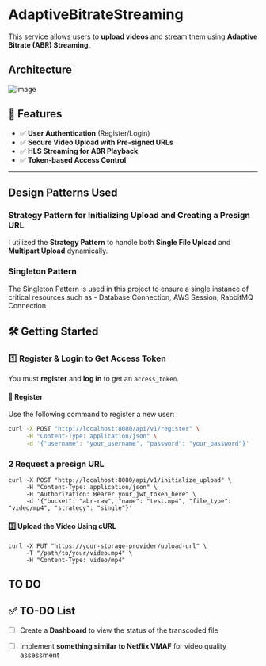 # AdaptiveBitrateStreaming
This service allows users to **upload videos** and stream them using **Adaptive Bitrate (ABR) Streaming**.

## Architecture

![image](https://github.com/user-attachments/assets/80e0408e-3e5b-40ea-9969-5edbfc6892d7)


## 📌 Features  
- ✅ **User Authentication** (Register/Login)  
- ✅ **Secure Video Upload with Pre-signed URLs**  
- ✅ **HLS Streaming for ABR Playback**  
- ✅ **Token-based Access Control**  

---

## Design Patterns Used

### Strategy Pattern for Initializing Upload and Creating a Presign URL

I utilized the **Strategy Pattern** to handle both **Single File Upload** and **Multipart Upload** dynamically.

### Singleton Pattern

The Singleton Pattern is used in this project to ensure a single instance of critical resources such as - Database Connection, AWS Session, RabbitMQ Connection


## 🛠️ Getting Started  

### 1️⃣ Register & Login to Get Access Token  
You must **register** and **log in** to get an `access_token`.

#### 🔹 Register  
Use the following command to register a new user:  
```sh
curl -X POST "http://localhost:8080/api/v1/register" \
     -H "Content-Type: application/json" \
     -d '{"username": "your_username", "password": "your_password"}'

```


### 2 Request a presign URL
```
curl -X POST "http://localhost:8080/api/v1/initialize_upload" \
     -H "Content-Type: application/json" \
     -H "Authorization: Bearer your_jwt_token_here" \
     -d '{"bucket": "abr-raw", "name": "test.mp4", "file_type": "video/mp4", "strategy": "single"}'
```
#### 3️⃣ Upload the Video Using cURL

```
curl -X PUT "https://your-storage-provider/upload-url" \
     -T "/path/to/your/video.mp4" \
     -H "Content-Type: video/mp4"
```

## TO DO

## ✅ TO-DO List  

- [ ] Create a **Dashboard** to view the status of the transcoded file  
- [ ] Implement **something similar to Netflix VMAF** for video quality assessment  





